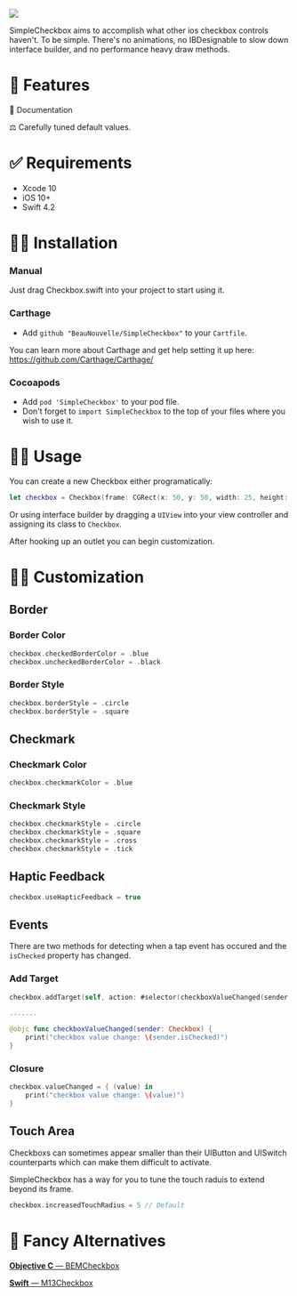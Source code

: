 ![](demo/images/banner.png)

SimpleCheckbox aims to accomplish what other ios checkbox controls haven't. To be simple. There's no animations, no IBDesignable to slow down interface builder, and no performance heavy draw methods.

# 🎉 Features

 📒 Documentation
 
 ⚖️ Carefully tuned default values.

# ✅ Requirements

* Xcode 10
* iOS 10+
* Swift 4.2

# 👨‍💻 Installation

### Manual

Just drag Checkbox.swift into your project to start using it.

### Carthage
- Add `github "BeauNouvelle/SimpleCheckbox"` to your `Cartfile`.

You can learn more about Carthage and get help setting it up here: https://github.com/Carthage/Carthage/

### Cocoapods
- Add `pod 'SimpleCheckbox'` to your pod file.
- Don't forget to `import SimpleCheckbox` to the top of your files where you wish to use it. 

# 👩‍🍳 Usage

You can create a new Checkbox either programatically:
```swift
let checkbox = Checkbox(frame: CGRect(x: 50, y: 50, width: 25, height: 25))
```
Or using interface builder by dragging a `UIView` into your view controller and assigning its class to `Checkbox`. 

After hooking up an outlet you can begin customization.


# 👩‍🎨 Customization

## Border

### Border Color
```swift
checkbox.checkedBorderColor = .blue
checkbox.uncheckedBorderColor = .black
```
### Border Style
```swift
checkbox.borderStyle = .circle
checkbox.borderStyle = .square
```

## Checkmark

### Checkmark Color
```swift
checkbox.checkmarkColor = .blue
```
### Checkmark Style
```swift
checkbox.checkmarkStyle = .circle
checkbox.checkmarkStyle = .square
checkbox.checkmarkStyle = .cross
checkbox.checkmarkStyle = .tick
```

## Haptic Feedback
```swift
checkbox.useHapticFeedback = true
```

## Events
There are two methods for detecting when a tap event has occured and the `isChecked` property has changed.

### Add Target
```swift
checkbox.addTarget(self, action: #selector(checkboxValueChanged(sender:)), for: .valueChanged)

.......

@objc func checkboxValueChanged(sender: Checkbox) {
    print("checkbox value change: \(sender.isChecked)")
}
```       
### Closure
```swift
checkbox.valueChanged = { (value) in
    print("checkbox value change: \(value)")
}
```

## Touch Area
Checkboxs can sometimes appear smaller than their UIButton and UISwitch counterparts which can make them difficult to activate. 

SimpleCheckbox has a way for you to tune the touch raduis to extend beyond its frame.
```swift
checkbox.increasedTouchRadius = 5 // Default
```


# 🎩 Fancy Alternatives
[**Objective C** — BEMCheckbox](https://github.com/Boris-Em/BEMCheckBox)

[**Swift** — M13Checkbox](https://github.com/Marxon13/M13Checkbox)
